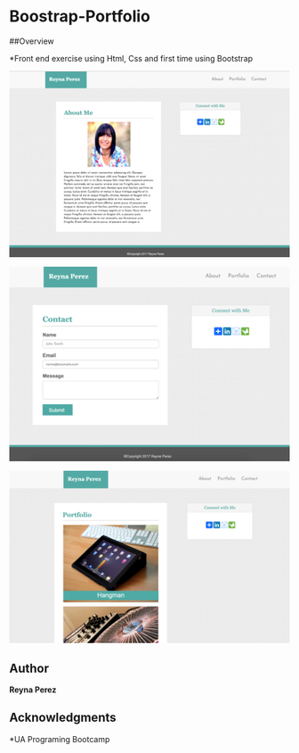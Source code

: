 # Boostrap-Portfolio
##Overview

*Front end exercise using  Html, Css and first time using Bootstrap


![Screenshot](images/aboutmepage.jpg)


![Screenshot](images/contactpage.jpg)

![Screenshot](images/portfoliopage.jpg)
## Author

**Reyna Perez**

## Acknowledgments

*UA Programing Bootcamp